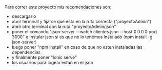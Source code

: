 Para correr este proyecto mis recomendaciones son:

- descargarlo
- abrir terminal y fijarse que esta en la ruta correcta ("proyectoAdmin")
- abrir otro terminal con la ruta "proyectoAdmin/json"
- poner el comando "json-server --watch clientes.json --host 0.0.0.0 port 3000" e instalar json si es que no lo tenemos instalado (npm install -g json-server)
- luego poner "npm install" en caso de que no esten instaladas las dependencias
- y finalmente poner "ionic serve"
- los usuarios para logear estan en el json
